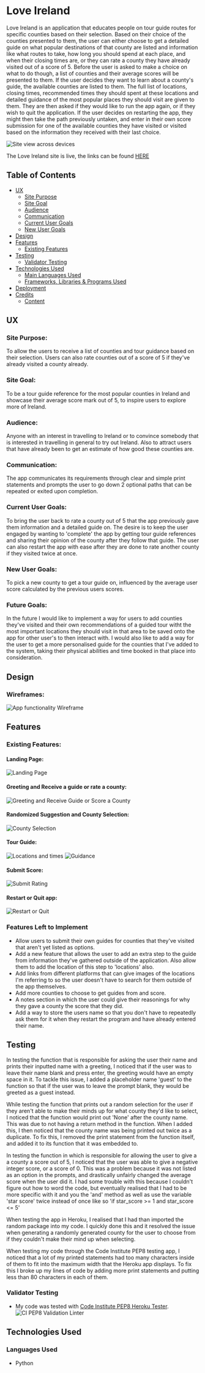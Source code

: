 # Love Ireland

Love Ireland is an application that educates people on tour guide routes for specific counties based on their selection. Based on their choice of the counties presented to them, the user can either choose to get a detailed guide on what popular destinations of that county are listed and information like what routes to take, how long you should spend at each place, and when their closing times are, or they can rate a county they have already visited out of a score of 5. Before the user is asked to make a choice on what to do though, a list of counties and their average scores will be presented to them. If the user decides they want to learn about a county's guide, the available counties are listed to them. The full list of locations, closing times, recommended times they should spent at these locations and detailed guidance of the most popular places they should visit are given to them. They are then asked if they would like to run the app again, or if they wish to quit the application. If the user decides on restarting the app, they might then take the path previously untaken, and enter in their own score submission for one of the available counties they have visited or visited based on the information they received with their last choice.

![Site view across devices](assets/images/readme-amiresponsive.png)

The Love Ireland site is live, the links can be found [HERE](https://love-ireland.herokuapp.com/)


## Table of Contents
+ [UX](#ux "UX")
  + [Site Purpose](#site-purpose "Site Purpose")
  + [Site Goal](#site-goal "Site Goal")
  + [Audience](#audience "Audience")
  + [Communication](#communication "Communication")
  + [Current User Goals](#current-user-goals "Current User Goals")
  + [New User Goals](#new-user-goals "New User Goals")
+ [Design](#design "Design")
+ [Features](#features "Features")
  + [Existing Features](#existing-features "Existing Features")
+ [Testing](#testing "Testing")
  + [Validator Testing](#validator-testing "Validator Testing")
+ [Technologies Used](#technologies-used "Technologies Used")
  + [Main Languages Used](#languages-used "Languages Used")
  + [Frameworks, Libraries & Programs Used](#frameworks-libraries-programs-used "Frameworks, Libraries & Programs Used")
+ [Deployment](#deployment "Deployment")
+ [Credits](#credits "Credits")
  + [Content](#content "Content")

## UX

### Site Purpose:
To allow the users to receive a list of counties and tour guidance based on their selection. Users can also rate counties out of a score of 5 if they've already visited a county already. 

### Site Goal: 
To be a tour guide reference for the most popular counties in Ireland and showcase their average score mark out of 5, to inspire users to explore more of Ireland.

### Audience:
Anyone with an interest in travelling to Ireland or to convince somebody that is interested in travelling in general to try out Ireland. Also to attract users that have already been to get an estimate of how good these counties are. 

### Communication:
The app communicates its requirements through clear and simple print statements and prompts the user to go down 2 optional paths that can be repeated or exited upon completion.

### Current User Goals:
To bring the user back to rate a county out of 5 that the app previously gave them information and a detailed guide on. The desire is to keep the user engaged by wanting to 'complete' the app by getting tour guide references and sharing their opinion of the county after they follow that guide. The user can also restart the app with ease after they are done to rate another county if they visited twice at once.

### New User Goals:
To pick a new county to get a tour guide on, influenced by the average user score calculated by the previous users scores.

### Future Goals:
In the future I would like to implement a way for users to add counties they've visited and their own recommendations of a guided tour witht the most important locations they should visit in that area to be saved onto the app for other user's to then interact with. I would also like to add a way for the user to get a more personalised guide for the counties that I've added to the system, taking their physical abilities and time booked in that place into consideration. 

## Design

### Wireframes:
![App functionality Wireframe](assets/images/readme-wireframe.jpg)

## Features

### Existing Features:

#### Landing Page:
![Landing Page](assets/images/readme-landingpage.png)

#### Greeting and Receive a guide or rate a county:
![Greeting and Receive Guide or Score a County](assets/images/readme-greet-and-score.png)

#### Randomized Suggestion and County Selection:
![County Selection](assets/images/readme-suggestion-and-county-selection.png)

#### Tour Guide:
![Locations and times](assets/images/readme-location-and-times.png)
![Guidance](assets/images/readme-guidance.png)

#### Submit Score:
![Submit Rating](assets/images/readme-submit-score.png)

#### Restart or Quit app:
![Restart or Quit](assets/images/readme-quit-restart.png)

### Features Left to Implement
- Allow users to submit their own guides for counties that they've visited that aren't yet listed as options.
- Add a new feature that allows the user to add an extra step to the guide from information they've gathered outside of the application. Also allow them to add the location of this step to 'locations' also.
- Add links from different platforms that can give images of the locations I'm referring to so the user doesn't have to search for them outside of the app themselves. 
- Add more counties to choose to get guides from and score.
- A notes section in which the user could give their reasonings for why they gave a county the score that they did.
- Add a way to store the users name so that you don't have to repeatedly ask them for it when they restart the program and have already entered their name.

## Testing
In testing the function that is responsible for asking the user their name and prints their inputted name with a greeting, I noticed that if the user was to leave their name blank and press enter, the greeting would have an empty space in it. To tackle this issue, I added a placeholder name 'guest' to the function so that if the user was to leave the prompt blank, they would be greeted as a guest instead.

While testing the function that prints out a random selection for the user if they aren't able to make their minds up for what county they'd like to select, I noticed that the function would print out 'None' after the county name. This was due to not having a return method in the function. When I added this, I then noticed that the county name was being printed out twice as a duplicate. To fix this, I removed the print statement from the function itself, and added it to its function that it was embedded to.

In testing the function in which is responsible for allowing the user to give a a county a score out of 5, I noticed that the user was able to give a negative integer score, or a score of 0. This was a problem because it was not listed as an option in the prompts, and drastically unfairly changed the average score when the user did it. I had some trouble with this because I couldn't figure out how to word the code, but eventually realised that I had to be more specific with it and you the 'and' method as well as use the variable 'star score' twice instead of once like so 'if star_score >= 1 and star_score <= 5'

When testing the app in Heroku, I realised that I had than imported the random package into my code. I quickly done this and it resolved the issue when generating a randomly generated county for the user to choose from if they couldn't make their mind up when selecting. 
 
When testing my code through the Code Institute PEP8 testing app, I noticed that a lot of my printed statements had too many characters inside of them to fit into the maximum width that the Heroku app displays. To fix this I broke up my lines of code by adding more print statements and putting less than 80 characters in each of them.

### Validator Testing
- My code was tested with [Code Institute PEP8 Heroku Tester](https://pep8ci.herokuapp.com/).
![CI PEP8 Validation Linter](assets/images/readme-cipep8validator.png)

## Technologies Used
### Languages Used
- Python